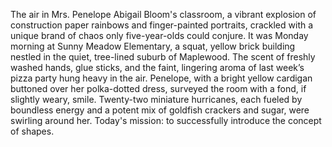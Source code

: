 The air in Mrs. Penelope Abigail Bloom's classroom, a vibrant explosion of construction paper rainbows and finger-painted portraits, crackled with a unique brand of chaos only five-year-olds could conjure. It was Monday morning at Sunny Meadow Elementary, a squat, yellow brick building nestled in the quiet, tree-lined suburb of Maplewood. The scent of freshly washed hands, glue sticks, and the faint, lingering aroma of last week’s pizza party hung heavy in the air. Penelope, with a bright yellow cardigan buttoned over her polka-dotted dress, surveyed the room with a fond, if slightly weary, smile. Twenty-two miniature hurricanes, each fueled by boundless energy and a potent mix of goldfish crackers and sugar, were swirling around her. Today's mission: to successfully introduce the concept of shapes.
